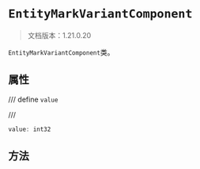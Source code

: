 # `EntityMarkVariantComponent`

> 文档版本：1.21.0.20

`EntityMarkVariantComponent`类。

## 属性

/// define
`value`


///

```js
value: int32
```


## 方法
